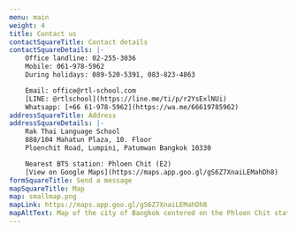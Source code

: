 ```yaml
---
menu: main
weight: 4
title: Contact us
contactSquareTitle: Contact details
contactSquareDetails: |-
    Office landline: 02-255-3036  
    Mobile: 061-978-5962  
    During holidays: 089-520-5391, 083-823-4863  

    Email: office@rtl-school.com  
    [LINE: @rtlschool](https://line.me/ti/p/r2YsExlNUi)  
    Whatsapp: [+66 61-978-5962](https://wa.me/66619785962)
addressSquareTitle: Address
addressSquareDetails: |-
    Rak Thai Language School  
    888/104 Mahatun Plaza, 10. Floor  
    Ploenchit Road, Lumpini, Patumwan Bangkok 10330

    Nearest BTS station: Phloen Chit (E2)
    [View on Google Maps](https://maps.app.goo.gl/gS6Z7XnaiLEMahDh8)
formSquareTitle: Send a message
mapSquareTitle: Map
map: smallmap.png
mapLink: https://maps.app.goo.gl/gS6Z7XnaiLEMahDh8
mapAltText: Map of the city of Bangkok centered on the Phloen Chit station with a marker on the adjacent Mahatun Plaza building.
---
```

